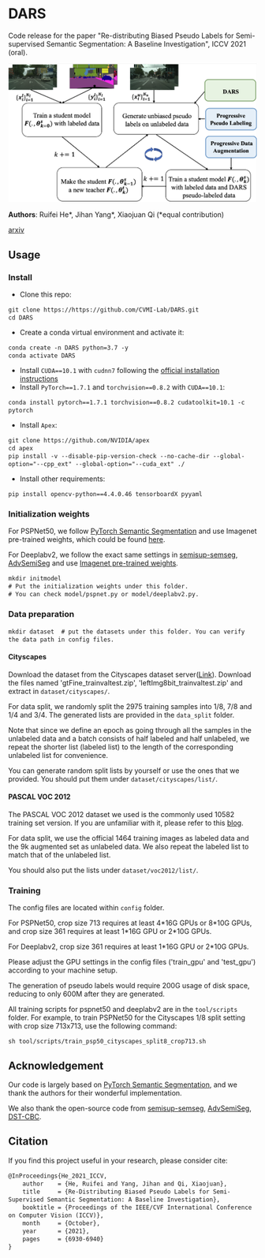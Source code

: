 # DARS

Code release for the paper "Re-distributing Biased Pseudo Labels for Semi-supervised Semantic Segmentation: A Baseline Investigation", ICCV 2021 (oral).

![framework](README.assets/framework.png)

**Authors**: Ruifei He\*,  Jihan Yang\*,  Xiaojuan Qi (\*equal contribution)

[arxiv](https://arxiv.org/abs/2107.11279)



## Usage

### Install

- Clone this repo:

```
git clone https://https://github.com/CVMI-Lab/DARS.git
cd DARS
```

- Create a conda virtual environment and activate it:

```
conda create -n DARS python=3.7 -y
conda activate DARS
```

- Install `CUDA==10.1` with `cudnn7` following the [official installation instructions](https://docs.nvidia.com/cuda/cuda-installation-guide-linux/index.html)
- Install `PyTorch==1.7.1` and `torchvision==0.8.2` with `CUDA==10.1`:

```
conda install pytorch==1.7.1 torchvision==0.8.2 cudatoolkit=10.1 -c pytorch
```

- Install `Apex`:

```
git clone https://github.com/NVIDIA/apex
cd apex
pip install -v --disable-pip-version-check --no-cache-dir --global-option="--cpp_ext" --global-option="--cuda_ext" ./
```

- Install other requirements:

```
pip install opencv-python==4.4.0.46 tensorboardX pyyaml
```



### Initialization weights

For PSPNet50, we follow [PyTorch Semantic Segmentation](https://github.com/hszhao/semseg) and use Imagenet pre-trained weights, which could be found [here](https://drive.google.com/drive/folders/1Hrz1wOxOZm4nIIS7UMJeL79AQrdvpj6v). 

For Deeplabv2, we follow the exact same settings in [semisup-semseg](https://github.com/sud0301/semisup-semseg), [AdvSemiSeg](https://github.com/hfslyc/AdvSemiSeg) and use [Imagenet pre-trained weights](https://download.pytorch.org/models/resnet101-5d3b4d8f.pth).

```
mkdir initmodel  
# Put the initialization weights under this folder. 
# You can check model/pspnet.py or model/deeplabv2.py.
```



### Data preparation

```
mkdir dataset  # put the datasets under this folder. You can verify the data path in config files.
```

#### Cityscapes

Download the dataset from the Cityscapes dataset server([Link](https://www.cityscapes-dataset.com/)). Download the files named 'gtFine_trainvaltest.zip', 'leftImg8bit_trainvaltest.zip' and extract in `dataset/cityscapes/`.

For data split, we randomly split the 2975 training samples into 1/8, 7/8 and 1/4 and 3/4. The generated lists are provided in the `data_split` folder.

Note that since we define an epoch as going through all the samples in the unlabeled data and a batch consists of half labeled and half unlabeled, we repeat the shorter list (labeled list) to the length of the corresponding unlabeled list for convenience. 

You can generate random split lists by yourself or use the ones that we provided. You should put them under `dataset/cityscapes/list/`.

#### PASCAL VOC 2012

The PASCAL VOC 2012 dataset we used is the commonly used 10582 training set version. If you are unfamiliar with it, please refer to this [blog](https://www.sun11.me/blog/2018/how-to-use-10582-trainaug-images-on-DeeplabV3-code/).

For data split, we use the official 1464 training images as labeled data and the 9k augmented set as unlabeled data. We also repeat the labeled list to match that of the unlabeled list.

You should also put the lists under `dataset/voc2012/list/`.



### Training

The config files are located within `config` folder.

For PSPNet50, crop size 713 requires at least 4*16G GPUs or 8\*10G GPUs, and crop size 361 requires at least 1\*16G GPU or 2\*10G GPUs. 

For Deeplabv2, crop size 361 requires at least 1\*16G GPU or 2\*10G GPUs.

Please adjust the GPU settings in the config files ('train_gpu' and 'test_gpu') according to your machine setup.

The generation of pseudo labels would require 200G usage of disk space, reducing to only 600M after they are generated.

All training scripts for pspnet50 and deeplabv2 are in the `tool/scripts` folder. For example, to train PSPNet50 for the Cityscapes 1/8 split setting with crop size 713x713, use the following command:

```
sh tool/scripts/train_psp50_cityscapes_split8_crop713.sh
```



## Acknowledgement

Our code is largely based on [PyTorch Semantic Segmentation](https://github.com/hszhao/semseg), and we thank the authors for their wonderful implementation.

We also thank the open-source code from [semisup-semseg](https://github.com/sud0301/semisup-semseg), [AdvSemiSeg](https://github.com/hfslyc/AdvSemiSeg), [DST-CBC](https://github.com/voldemortX/DST-CBC/).



## Citation

If you find this project useful in your research, please consider cite:

```
@InProceedings{He_2021_ICCV,
    author    = {He, Ruifei and Yang, Jihan and Qi, Xiaojuan},
    title     = {Re-Distributing Biased Pseudo Labels for Semi-Supervised Semantic Segmentation: A Baseline Investigation},
    booktitle = {Proceedings of the IEEE/CVF International Conference on Computer Vision (ICCV)},
    month     = {October},
    year      = {2021},
    pages     = {6930-6940}
}
```





